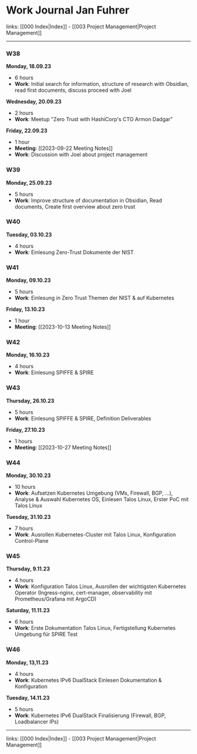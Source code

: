 # Work Journal Jan Fuhrer

links: [[000 Index|Index]] - [[003 Project Management|Project Management]]

---

### W38

**Monday, 18.09.23**
- 6 hours
- **Work**: Initial search for information, structure of research with Obsidian, read first documents, discuss proceed with Joel

**Wednesday, 20.09.23**
- 2 hours
- **Work**: Meetup "Zero Trust with HashiCorp's CTO Armon Dadgar"

**Friday, 22.09.23**
- 1 hour
- **Meeting**: [[2023-09-22 Meeting Notes]]
- **Work**: Discussion with Joel about project management

### W39

**Monday, 25.09.23**
- 5 hours
- **Work**: Improve structure of documentation in Obsidian, Read documents, Create first overview about zero trust

### W40

**Tuesday, 03.10.23**
- 4 hours
- **Work**: Einlesung Zero-Trust Dokumente der NIST

### W41

**Monday, 09.10.23**
- 5 hours
- **Work**: Einlesung in Zero Trust Themen der NIST & auf Kubernetes

**Friday, 13.10.23**
- 1 hour
- **Meeting**: [[2023-10-13 Meeting Notes]]

### W42

**Monday, 16.10.23**
- 4 hours
- **Work**: Einlesung SPIFFE & SPIRE

### W43

**Thursday, 26.10.23**
- 5 hours
- **Work**: Einlesung SPIFFE & SPIRE, Definition Deliverables

**Friday, 27.10.23**
- 1 hours
- **Meeting**: [[2023-10-27 Meeting Notes]]

### W44

**Monday, 30.10.23**
- 10 hours
- **Work**: Aufsetzen Kubernetes Umgebung (VMs, Firewall, BGP, ...), Analyse & Auswahl Kubernetes OS, Einlesen Talos Linux, Erster PoC mit Talos Linux

**Tuesday, 31.10.23**
- 7 hours
- **Work**: Ausrollen Kubernetes-Cluster mit Talos Linux, Konfiguration Control-Plane
### W45

**Thursday, 9.11.23**
- 4 hours
- **Work**: Konfiguration Talos Linux, Ausrollen der wichtigsten Kubernetes Operator (Ingress-nginx, cert-manager, observability mit Prometheus/Grafana mit ArgoCD)

**Saturday, 11.11.23**
- 6 hours
- **Work**: Erste Dokumentation Talos Linux, Fertigstellung Kubernetes Umgebung für SPIRE Test

### W46

**Monday, 13,11.23**
- 4 hours
- **Work**: Kubernetes IPv6 DualStack Einlesen Dokumentation & Konfiguration

**Tuesday, 14.11.23**
- 5 hours
- **Work**: Kubernetes IPv6 DualStack Finalisierung (Firewall, BGP, Loadbalancer IPs)


---
links: [[000 Index|Index]] - [[003 Project Management|Project Management]]